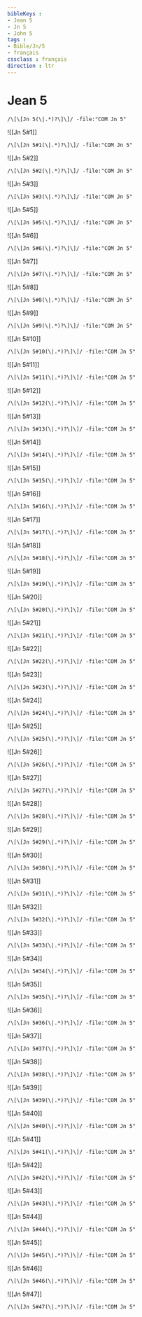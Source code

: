 ```yaml
---
bibleKeys : 
- Jean 5
- Jn 5
- John 5
tags : 
- Bible/Jn/5
- français
cssclass : français
direction : ltr
---
```


# Jean 5

```query
/\[\[Jn 5(\|.*)?\]\]/ -file:"COM Jn 5"
```



![[Jn 5#1]]

```query
/\[\[Jn 5#1(\|.*)?\]\]/ -file:"COM Jn 5"
```

![[Jn 5#2]]

```query
/\[\[Jn 5#2(\|.*)?\]\]/ -file:"COM Jn 5"
```

![[Jn 5#3]]

```query
/\[\[Jn 5#3(\|.*)?\]\]/ -file:"COM Jn 5"
```

![[Jn 5#5]]

```query
/\[\[Jn 5#5(\|.*)?\]\]/ -file:"COM Jn 5"
```

![[Jn 5#6]]

```query
/\[\[Jn 5#6(\|.*)?\]\]/ -file:"COM Jn 5"
```

![[Jn 5#7]]

```query
/\[\[Jn 5#7(\|.*)?\]\]/ -file:"COM Jn 5"
```

![[Jn 5#8]]

```query
/\[\[Jn 5#8(\|.*)?\]\]/ -file:"COM Jn 5"
```

![[Jn 5#9]]

```query
/\[\[Jn 5#9(\|.*)?\]\]/ -file:"COM Jn 5"
```

![[Jn 5#10]]

```query
/\[\[Jn 5#10(\|.*)?\]\]/ -file:"COM Jn 5"
```

![[Jn 5#11]]

```query
/\[\[Jn 5#11(\|.*)?\]\]/ -file:"COM Jn 5"
```

![[Jn 5#12]]

```query
/\[\[Jn 5#12(\|.*)?\]\]/ -file:"COM Jn 5"
```

![[Jn 5#13]]

```query
/\[\[Jn 5#13(\|.*)?\]\]/ -file:"COM Jn 5"
```

![[Jn 5#14]]

```query
/\[\[Jn 5#14(\|.*)?\]\]/ -file:"COM Jn 5"
```

![[Jn 5#15]]

```query
/\[\[Jn 5#15(\|.*)?\]\]/ -file:"COM Jn 5"
```

![[Jn 5#16]]

```query
/\[\[Jn 5#16(\|.*)?\]\]/ -file:"COM Jn 5"
```

![[Jn 5#17]]

```query
/\[\[Jn 5#17(\|.*)?\]\]/ -file:"COM Jn 5"
```

![[Jn 5#18]]

```query
/\[\[Jn 5#18(\|.*)?\]\]/ -file:"COM Jn 5"
```

![[Jn 5#19]]

```query
/\[\[Jn 5#19(\|.*)?\]\]/ -file:"COM Jn 5"
```

![[Jn 5#20]]

```query
/\[\[Jn 5#20(\|.*)?\]\]/ -file:"COM Jn 5"
```

![[Jn 5#21]]

```query
/\[\[Jn 5#21(\|.*)?\]\]/ -file:"COM Jn 5"
```

![[Jn 5#22]]

```query
/\[\[Jn 5#22(\|.*)?\]\]/ -file:"COM Jn 5"
```

![[Jn 5#23]]

```query
/\[\[Jn 5#23(\|.*)?\]\]/ -file:"COM Jn 5"
```

![[Jn 5#24]]

```query
/\[\[Jn 5#24(\|.*)?\]\]/ -file:"COM Jn 5"
```

![[Jn 5#25]]

```query
/\[\[Jn 5#25(\|.*)?\]\]/ -file:"COM Jn 5"
```

![[Jn 5#26]]

```query
/\[\[Jn 5#26(\|.*)?\]\]/ -file:"COM Jn 5"
```

![[Jn 5#27]]

```query
/\[\[Jn 5#27(\|.*)?\]\]/ -file:"COM Jn 5"
```

![[Jn 5#28]]

```query
/\[\[Jn 5#28(\|.*)?\]\]/ -file:"COM Jn 5"
```

![[Jn 5#29]]

```query
/\[\[Jn 5#29(\|.*)?\]\]/ -file:"COM Jn 5"
```

![[Jn 5#30]]

```query
/\[\[Jn 5#30(\|.*)?\]\]/ -file:"COM Jn 5"
```

![[Jn 5#31]]

```query
/\[\[Jn 5#31(\|.*)?\]\]/ -file:"COM Jn 5"
```

![[Jn 5#32]]

```query
/\[\[Jn 5#32(\|.*)?\]\]/ -file:"COM Jn 5"
```

![[Jn 5#33]]

```query
/\[\[Jn 5#33(\|.*)?\]\]/ -file:"COM Jn 5"
```

![[Jn 5#34]]

```query
/\[\[Jn 5#34(\|.*)?\]\]/ -file:"COM Jn 5"
```

![[Jn 5#35]]

```query
/\[\[Jn 5#35(\|.*)?\]\]/ -file:"COM Jn 5"
```

![[Jn 5#36]]

```query
/\[\[Jn 5#36(\|.*)?\]\]/ -file:"COM Jn 5"
```

![[Jn 5#37]]

```query
/\[\[Jn 5#37(\|.*)?\]\]/ -file:"COM Jn 5"
```

![[Jn 5#38]]

```query
/\[\[Jn 5#38(\|.*)?\]\]/ -file:"COM Jn 5"
```

![[Jn 5#39]]

```query
/\[\[Jn 5#39(\|.*)?\]\]/ -file:"COM Jn 5"
```

![[Jn 5#40]]

```query
/\[\[Jn 5#40(\|.*)?\]\]/ -file:"COM Jn 5"
```

![[Jn 5#41]]

```query
/\[\[Jn 5#41(\|.*)?\]\]/ -file:"COM Jn 5"
```

![[Jn 5#42]]

```query
/\[\[Jn 5#42(\|.*)?\]\]/ -file:"COM Jn 5"
```

![[Jn 5#43]]

```query
/\[\[Jn 5#43(\|.*)?\]\]/ -file:"COM Jn 5"
```

![[Jn 5#44]]

```query
/\[\[Jn 5#44(\|.*)?\]\]/ -file:"COM Jn 5"
```

![[Jn 5#45]]

```query
/\[\[Jn 5#45(\|.*)?\]\]/ -file:"COM Jn 5"
```

![[Jn 5#46]]

```query
/\[\[Jn 5#46(\|.*)?\]\]/ -file:"COM Jn 5"
```

![[Jn 5#47]]

```query
/\[\[Jn 5#47(\|.*)?\]\]/ -file:"COM Jn 5"
```

